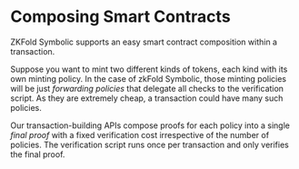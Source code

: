 # Composing Smart Contracts

ZKFold Symbolic supports an easy smart contract composition within a transaction.

Suppose you want to mint two different kinds of tokens, each kind with its own minting policy. In the case of zkFold Symbolic, those minting policies will be just _forwarding policies_ that delegate all checks to the verification script. As they are extremely cheap, a transaction could have many such policies.

Our transaction-building APIs compose proofs for each policy into a single _final proof_ with a fixed verification cost irrespective of the number of policies. The verification script runs once per transaction and only verifies the final proof.